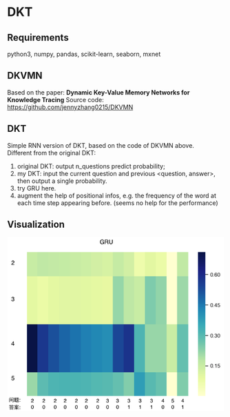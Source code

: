 # DKT

## Requirements
python3, numpy, pandas, scikit-learn, seaborn, mxnet
## DKVMN
Based on the paper: **Dynamic Key-Value Memory Networks for
Knowledge Tracing**
Source code: https://github.com/jennyzhang0215/DKVMN
## DKT
Simple RNN version of DKT, based on the code of DKVMN above.   
Different from the original DKT:   
1. original DKT: output n_questions predict probability;
2. my DKT: input the current question and previous <question, answer>, then output a single probability.
3. try GRU here.
4. augment the help of positional infos, e.g. the frequency of the word at each time step appearing before. (seems no help for the performance)

## Visualization
![avatar](./gru可视化.png) 

